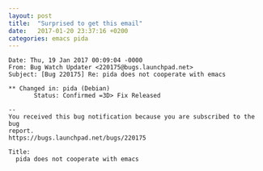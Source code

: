 ```yaml
---
layout: post
title:  "Surprised to get this email"
date:   2017-01-20 23:37:16 +0200
categories: emacs pida
---
```


    Date: Thu, 19 Jan 2017 00:09:04 -0000
    From: Bug Watch Updater <220175@bugs.launchpad.net>
    Subject: [Bug 220175] Re: pida does not cooperate with emacs
    
    ** Changed in: pida (Debian)
           Status: Confirmed =3D> Fix Released
    
    --
    You received this bug notification because you are subscribed to the bug
    report.
    https://bugs.launchpad.net/bugs/220175
    
    Title:
      pida does not cooperate with emacs
